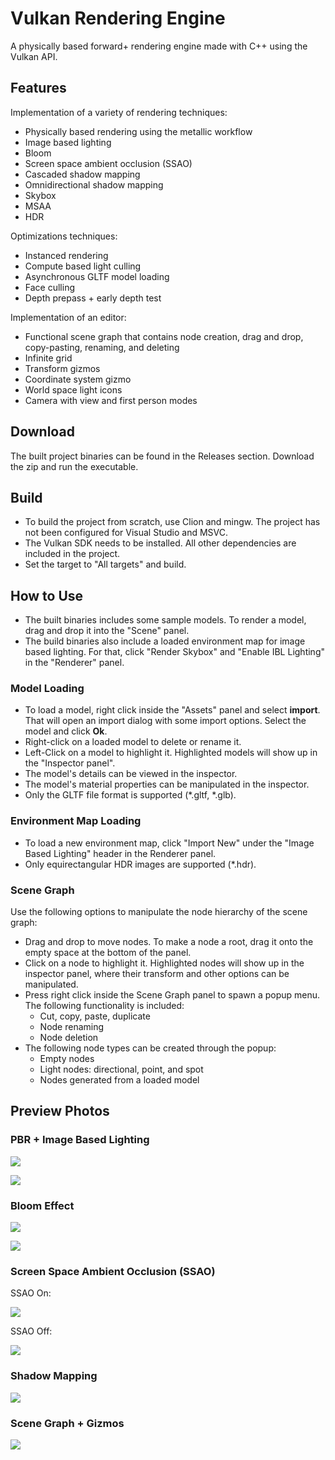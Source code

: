 # Vulkan Rendering Engine

A physically based forward+ rendering engine made with C++ using the Vulkan API.


## Features

Implementation of a variety of rendering techniques:
- Physically based rendering using the metallic workflow
- Image based lighting
- Bloom
- Screen space ambient occlusion (SSAO)
- Cascaded shadow mapping
- Omnidirectional shadow mapping
- Skybox
- MSAA
- HDR

Optimizations techniques:
- Instanced rendering
- Compute based light culling
- Asynchronous GLTF model loading
- Face culling
- Depth prepass + early depth test

Implementation of an editor:
- Functional scene graph that contains node creation, drag and drop, copy-pasting, renaming, and deleting
- Infinite grid
- Transform gizmos
- Coordinate system gizmo
- World space light icons
- Camera with view and first person modes


## Download

The built project binaries can be found in the Releases section. Download the zip and run the executable.


## Build

- To build the project from scratch, use Clion and mingw. The project has not been configured for Visual Studio and MSVC.
- The Vulkan SDK needs to be installed. All other dependencies are included in the project.
- Set the target to "All targets" and build.


## How to Use

- The built binaries includes some sample models. To render a model, drag and drop it into the "Scene" panel. 
- The build binaries also include a loaded environment map for image based lighting. For that, click "Render Skybox" and
  "Enable IBL Lighting" in the "Renderer" panel. 


### Model Loading

- To load a model, right click inside the "Assets" panel and select **import**. That will open an import dialog with some
  import options. Select the model and click **Ok**.
- Right-click on a loaded model to delete or rename it. 
- Left-Click on a model to highlight it. Highlighted models will show up in the "Inspector panel".
- The model's details can be viewed in the inspector.
- The model's material properties can be manipulated in the inspector.
- Only the GLTF file format is supported (*.gltf, *.glb).


### Environment Map Loading 

- To load a new environment map, click "Import New" under the "Image Based Lighting" header in the Renderer panel.
- Only equirectangular HDR images are supported (*.hdr).


### Scene Graph

Use the following options to manipulate the node hierarchy of the scene graph:
- Drag and drop to move nodes. To make a node a root, drag it onto the empty space at the bottom of the panel.
- Click on a node to highlight it. Highlighted nodes will show up in the inspector panel, where their transform and
  other options can be manipulated.
- Press right click inside the Scene Graph panel to spawn a popup menu. The following functionality is included:
  - Cut, copy, paste, duplicate
  - Node renaming
  - Node deletion
- The following node types can be created through the popup:
  - Empty nodes
  - Light nodes: directional, point, and spot
  - Nodes generated from a loaded model


## Preview Photos

### PBR + Image Based Lighting

![](img/IBL2_gizmo_bloom.png)

![](img/IBL1.png)


### Bloom Effect

![](img/bloom1.png)

![](img/bloom2.png)


### Screen Space Ambient Occlusion (SSAO)

SSAO On:

![](img/ssao1.png)

SSAO Off:

![](img/ssao2.png)


### Shadow Mapping

![](img/shadow_mapping.png)


### Scene Graph + Gizmos

![](img/scene_graph_gizmo.png)
